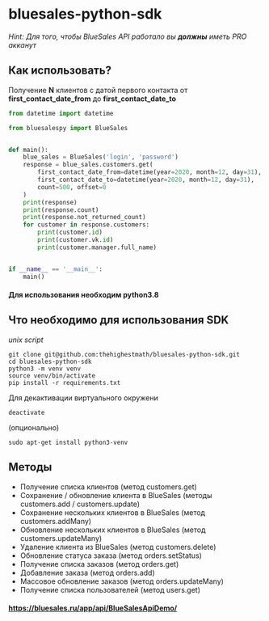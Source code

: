# bluesales-python-sdk

_Hint: Для того, чтобы BlueSales API работало вы **должны** иметь PRO акканут_

## Как использовать?

Получение __N__ клиентов с датой первого контакта от __first_contact_date_from__ до __first_contact_date_to__
```python
from datetime import datetime

from bluesalespy import BlueSales


def main():
    blue_sales = BlueSales('login', 'password')
    response = blue_sales.customers.get(
        first_contact_date_from=datetime(year=2020, month=12, day=31),
        first_contact_date_to=datetime(year=2020, month=12, day=31),
        count=500, offset=0
    )
    print(response)
    print(response.count)
    print(response.not_returned_count)
    for customer in response.customers:
        print(customer.id)
        print(customer.vk.id)
        print(customer.manager.full_name)


if __name__ == '__main__':
    main()
```
#### Для использования необходим python3.8

## Что необходимо для использования SDK

_unix script_

    git clone git@github.com:thehighestmath/bluesales-python-sdk.git
    cd bluesales-python-sdk
    python3 -m venv venv
    source venv/bin/activate
    pip install -r requirements.txt

Для декактивации виртуального окружени
    
    deactivate

(опционально)
    
    sudo apt-get install python3-venv 


## Методы
- Получение списка клиентов (метод customers.get) 
- Сохранение / обновление клиента в BlueSales (методы customers.add / customers.update)
- Сохранение нескольких клиентов в BlueSales (метод customers.addMany)
- Обновление нескольких клиентов в BlueSales (метод customers.updateMany)
- Удаление клиента из BlueSales (метод customers.delete)
- Обновление статуса заказа (метод orders.setStatus)
- Получение списка заказов (метод orders.get) 
- Добавление заказа (метод orders.add)
- Массовое обновление заказов (метод orders.updateMany)
- Получение списка пользователей (метод users.get)

#### https://bluesales.ru/app/api/BlueSalesApiDemo/